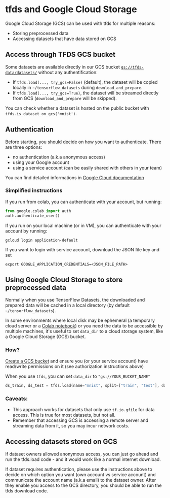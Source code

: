 # tfds and Google Cloud Storage

Google Cloud Storage (GCS) can be used with tfds for multiple reasons:

*   Storing preprocessed data
*   Accessing datasets that have data stored on GCS

## Access through TFDS GCS bucket

Some datasets are available directly in our GCS bucket
[`gs://tfds-data/datasets/`](https://console.cloud.google.com/storage/browser/tfds-data)
without any authentification:

*   If `tfds.load(..., try_gcs=False)` (default), the dataset will be copied
    locally in `~/tensorflow_datasets` during `download_and_prepare`.
*   If `tfds.load(..., try_gcs=True)`, the dataset will be streamed directly
    from GCS (`download_and_prepare` will be skipped).

You can check whether a dataset is hosted on the public bucket with
`tfds.is_dataset_on_gcs('mnist')`.

## Authentication

Before starting, you should decide on how you want to authenticate. There are
three options:

*   no authentication (a.k.a anonymous access)
*   using your Google account
*   using a service account (can be easily shared with others in your team)

You can find detailed informations in
[Google Cloud documentation](https://cloud.google.com/docs/authentication/getting-started)

### Simplified instructions

If you run from colab, you can authenticate with your account, but running:

```python
from google.colab import auth
auth.authenticate_user()
```

If you run on your local machine (or in VM), you can authenticate with your
account by running:

```shell
gcloud login application-default
```

If you want to login with service account, download the JSON file key and set

```shell
export GOOGLE_APPLICATION_CREDENTIALS=<JSON_FILE_PATH>
```

## Using Google Cloud Storage to store preprocessed data

Normally when you use TensorFlow Datasets, the downloaded and prepared data will
be cached in a local directory (by default `~/tensorflow_datasets`).

In some environments where local disk may be ephemeral (a temporary cloud server
or a [Colab notebook](https://colab.research.google.com)) or you need the data
to be accessible by multiple machines, it's useful to set `data_dir` to a cloud
storage system, like a Google Cloud Storage (GCS) bucket.

### How?

[Create a GCS bucket](https://cloud.google.com/storage/docs/creating-buckets)
and ensure you (or your service account) have read/write permissions on it (see
authorization instructions above)

When you use `tfds`, you can set `data_dir` to `"gs://YOUR_BUCKET_NAME"`

```python
ds_train, ds_test = tfds.load(name="mnist", split=["train", "test"], data_dir="gs://YOUR_BUCKET_NAME")
```

### Caveats:

*   This approach works for datasets that only use `tf.io.gfile` for data
    access. This is true for most datasets, but not all.
*   Remember that accessing GCS is accessing a remote server and streaming data
    from it, so you may incur network costs.

## Accessing datasets stored on GCS

If dataset owners allowed anonymous access, you can just go ahead and run the
tfds.load code - and it would work like a normal internet download.

If dataset requires authentication, please use the instructions above to decide
on which option you want (own account vs service account) and communicate the
account name (a.k.a email) to the dataset owner. After they enable you access to
the GCS directory, you should be able to run the tfds download code.
